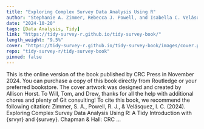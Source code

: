 ```yaml
---
title: "Exploring Complex Survey Data Analysis Using R"
author: "Stephanie A. Zimmer, Rebecca J. Powell, and Isabella C. Velásquez"
date: "2024-10-20"
tags: [Data Analysis, Tidy]
link: "https://tidy-survey-r.github.io/tidy-survey-book/"
length_weight: "9.5%"
cover: "https://tidy-survey-r.github.io/tidy-survey-book/images/cover.png"
repo: "tidy-survey-r/tidy-survey-book"
pinned: false
---
```


This is the online version of the book published by CRC Press in November 2024. You can purchase a copy of this book directly from Routledge or your preferred bookstore. The cover artwork was designed and created by Allison Horst. To Will, Tom, and Drew, thanks for all the help with additional chores and plenty of Git consulting! To cite this book, we recommend the following citation: Zimmer, S. A., Powell, R. J., & Velásquez, I. C. (2024). Exploring Complex Survey Data Analysis Using R: A Tidy Introduction with {srvyr} and {survey}. Chapman & Hall: CRC ...
